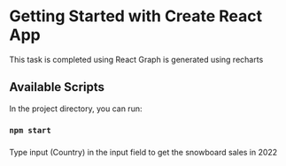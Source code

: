 # Getting Started with Create React App

This task is completed using React
Graph is generated using recharts

## Available Scripts

In the project directory, you can run:

### `npm start`

###
Type input (Country) in the input field to get the snowboard sales in 2022

